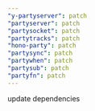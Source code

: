 ```yaml
---
"y-partyserver": patch
"partyserver": patch
"partysocket": patch
"partytracks": patch
"hono-party": patch
"partysync": patch
"partywhen": patch
"partysub": patch
"partyfn": patch
---
```


update dependencies

